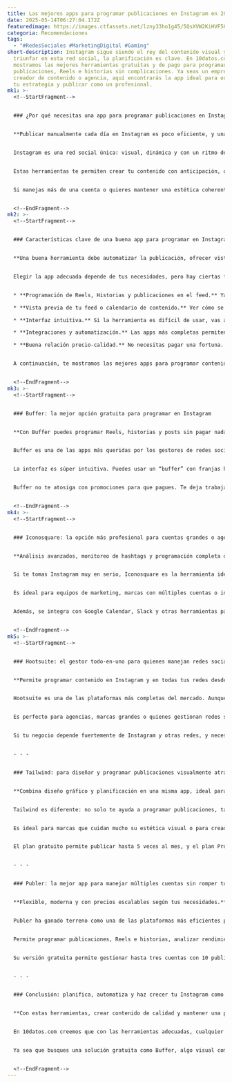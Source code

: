 ```yaml
---
title: Las mejores apps para programar publicaciones en Instagram en 2025
date: 2025-05-14T06:27:04.172Z
featuredimage: https://images.ctfassets.net/lzny33ho1g45/5QsXVW2KiHVF5HPPqhl3uy/5abf22a77b5e2ba53e344d748d1a4da5/best-instagram-schedulers.jpg?w=1520&fm=avif&q=31&fit=thumb&h=760
categoria: Recomendaciones
tags:
  - "#RedesSociales #MarketingDigital #Gaming"
short-description: Instagram sigue siendo el rey del contenido visual y, para
  triunfar en esta red social, la planificación es clave. En 10datos.com te
  mostramos las mejores herramientas gratuitas y de pago para programar
  publicaciones, Reels e historias sin complicaciones. Ya seas un emprendedor,
  creador de contenido o agencia, aquí encontrarás la app ideal para organizar
  tu estrategia y publicar como un profesional.
mk1: >-
  <!--StartFragment-->


  ### ¿Por qué necesitas una app para programar publicaciones en Instagram?


  **Publicar manualmente cada día en Instagram es poco eficiente, y una app de programación te ahorra tiempo y estrés.**


  Instagram es una red social única: visual, dinámica y con un ritmo de consumo vertiginoso. Para destacar, necesitas mantener una presencia constante. Pero estar pegado al celular todos los días para publicar a la hora perfecta no es sostenible. Aquí es donde entran las apps para programar.


  Estas herramientas te permiten crear tu contenido con anticipación, organizarlo en un calendario visual y dejarlo listo para ser publicado de forma automática. Además, muchas ofrecen vistas previas de tu feed, sugerencias de hashtags, análisis de rendimiento y hasta generación de textos con inteligencia artificial.


  Si manejas más de una cuenta o quieres mantener una estética coherente, programar es vital. Incluso si solo publicas un par de veces por semana, el ahorro de tiempo y la consistencia que logras hacen que valga la pena.


  <!--EndFragment-->
mk2: >-
  <!--StartFragment-->


  ### Características clave de una buena app para programar en Instagram


  **Una buena herramienta debe automatizar la publicación, ofrecer vista previa del feed, permitir programar Reels, y ser fácil de usar.**


  Elegir la app adecuada depende de tus necesidades, pero hay ciertas funciones que no deberían faltar:


  * **Programación de Reels, Historias y publicaciones en el feed.** Ya no basta con publicar fotos. Las mejores herramientas permiten automatizar todo tipo de contenido.

  * **Vista previa de tu feed o calendario de contenido.** Ver cómo se verá tu perfil y organizarlo visualmente ayuda a mantener una estética profesional.

  * **Interfaz intuitiva.** Si la herramienta es difícil de usar, vas a terminar haciendo todo manual otra vez. Necesitas algo rápido, claro y sin fricciones.

  * **Integraciones y automatización.** Las apps más completas permiten conectar con otras plataformas como Google Calendar, Slack o herramientas de email marketing.

  * **Buena relación precio-calidad.** No necesitas pagar una fortuna. Hay opciones gratuitas y planes que se ajustan a distintos presupuestos.


  A continuación, te mostramos las mejores apps para programar contenido en Instagram, ya sea que busques una opción gratuita, profesional o algo específico como trabajar en equipo o manejar varias cuentas.


  <!--EndFragment-->
mk3: >-
  <!--StartFragment-->


  ### Buffer: la mejor opción gratuita para programar en Instagram


  **Con Buffer puedes programar Reels, historias y posts sin pagar nada, ideal para quienes recién empiezan.**


  Buffer es una de las apps más queridas por los gestores de redes sociales. Su plan gratuito te permite conectar hasta tres cuentas de Instagram Business y programar hasta 10 publicaciones por cada una. También puedes programar Reels e historias, aunque algunas funciones avanzadas (como los análisis) están reservadas para planes pagos.


  La interfaz es súper intuitiva. Puedes usar un “buffer” con franjas horarias predeterminadas para publicar automáticamente sin tener que fijar hora por hora. Y si tienes una cuenta personal de Instagram, puedes recibir una notificación para publicar manualmente.


  Buffer no te atosiga con promociones para que pagues. Te deja trabajar tranquilo y, si luego necesitas más, puedes optar por su plan Essentials desde $6 USD al mes por canal.


  <!--EndFragment-->
mk4: >-
  <!--StartFragment-->


  ### Iconosquare: la opción más profesional para cuentas grandes o agencias


  **Análisis avanzados, monitoreo de hashtags y programación completa de contenido: todo desde una misma plataforma.**


  Si te tomas Instagram muy en serio, Iconosquare es la herramienta ideal. Es mucho más que un programador: ofrece estadísticas detalladas de publicaciones, Reels, historias y menciones. Puedes hacer seguimiento a hashtags, generar reportes comparativos y analizar la competencia.


  Es ideal para equipos de marketing, marcas con múltiples cuentas o influencers que quieren optimizar cada aspecto de su estrategia. Su panel de control es claro, visual y potente. Puedes manejar hasta cinco cuentas por $39 USD al mes, o sumar usuarios y funciones avanzadas con planes superiores.


  Además, se integra con Google Calendar, Slack y otras herramientas para que todo tu equipo esté alineado.


  <!--EndFragment-->
mk5: >-
  <!--StartFragment-->


  ### Hootsuite: el gestor todo-en-uno para quienes manejan redes sociales a nivel profesional


  **Permite programar contenido en Instagram y en todas tus redes desde un solo lugar, con herramientas avanzadas de monitoreo y análisis.**


  Hootsuite es una de las plataformas más completas del mercado. Aunque su precio es elevado (desde $140 USD al mes), lo compensa con funciones premium: gestión de múltiples cuentas, bandeja de entrada compartida, campañas de contenido patrocinado y un centro de análisis súper potente.


  Es perfecto para agencias, marcas grandes o quienes gestionan redes sociales como un negocio. Lo mejor es que puedes conectar hasta cinco cuentas de Instagram (o más si pagas por usuarios adicionales), y no te obliga a usar combinaciones de redes específicas como hacen otras herramientas.


  Si tu negocio depende fuertemente de Instagram y otras redes, y necesitas reportes detallados y trabajo en equipo, Hootsuite es una inversión justificada.


  - - -


  ### Tailwind: para diseñar y programar publicaciones visualmente atractivas


  **Combina diseño gráfico y planificación en una misma app, ideal para Instagram y Pinterest.**


  Tailwind es diferente: no solo te ayuda a programar publicaciones, también te permite crearlas desde cero. Tiene herramientas de diseño integradas, un asistente de IA para escribir textos y funciones para generar gráficos visualmente atractivos sin salir de la plataforma.


  Es ideal para marcas que cuidan mucho su estética visual o para creadores que quieren mantener un estilo único. Puedes generar contenido a partir de una URL, usar plantillas y organizar todo desde su calendario de contenido.


  El plan gratuito permite publicar hasta 5 veces al mes, y el plan Pro comienza en $24.99 USD con hasta 200 diseños. Si también usas Pinterest, Tailwind se vuelve aún más poderoso.


  - - -


  ### Publer: la mejor app para manejar múltiples cuentas sin romper tu presupuesto


  **Flexible, moderna y con precios escalables según tus necesidades.**


  Publer ha ganado terreno como una de las plataformas más eficientes para programar contenido, especialmente si tienes varias cuentas de Instagram. A diferencia de otras apps, su modelo de precios es modular: pagas según la cantidad de cuentas y usuarios que necesites. Por ejemplo, puedes tener una cuenta por $5 USD al mes, y añadir más por $4 adicionales.


  Permite programar publicaciones, Reels e historias, analizar rendimiento, trabajar en equipo y usar un asistente de IA para generar contenido. Aunque aún no se integra con Zapier, está previsto que lo haga en 2025.


  Su versión gratuita permite gestionar hasta tres cuentas con 10 publicaciones programadas por cada una. Es una excelente opción para community managers freelance o pequeñas agencias.


  - - -


  ### Conclusión: planifica, automatiza y haz crecer tu Instagram como un profesional


  **Con estas herramientas, crear contenido de calidad y mantener una presencia constante en Instagram es más fácil que nunca.**


  En 10datos.com creemos que con las herramientas adecuadas, cualquier persona puede potenciar su presencia digital. No necesitas ser influencer ni tener un equipo de marketing para lograr resultados profesionales. Solo necesitas una buena estrategia, contenido auténtico y la ayuda de una app que se adapte a ti.


  Ya sea que busques una solución gratuita como Buffer, algo visual como Tailwind o un sistema profesional como Iconosquare, hay una herramienta para cada necesidad. Elige la que mejor se adapte a tu


  <!--EndFragment-->
---
```

